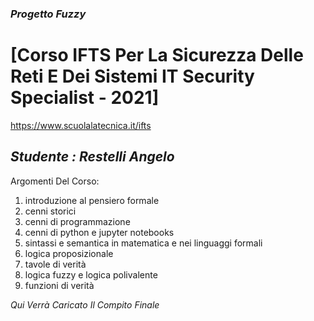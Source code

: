 ### *Progetto Fuzzy*

# [Corso IFTS Per La Sicurezza Delle Reti E Dei Sistemi IT Security Specialist - 2021]
https://www.scuolalatecnica.it/ifts

## *Studente : Restelli Angelo*

Argomenti Del Corso:
1. introduzione al pensiero formale
2. cenni storici
3. cenni di programmazione
4. cenni di python e jupyter notebooks
5. sintassi e semantica in matematica e nei linguaggi formali
6. logica proposizionale
7. tavole di verità
8. logica fuzzy e logica polivalente
9. funzioni di verità

*Qui Verrà Caricato Il Compito Finale*
